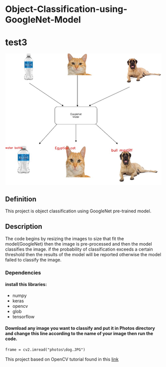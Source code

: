 # Object-Classification-using-GoogleNet-Model
# test3
![](image.jpg)


## Definition

This project is object classification using GoogleNet pre-trained model.


## Description

The code begins by resizing the images to size that fit the model(GoogleNet) then the image is pre-processed and then the model classifies the image. if the probability of classification exceeds a certain threshold then the results of the model will be reported otherwise the model failed to classify the image.

### Dependencies

#### install this libraries:
- numpy
- keras
- opencv
- glob
- tensorflow

#### Download any image you want to classify and put it in Photos directory and change this line according to the name of your image then run the code.

```html
frame = cv2.imread("photos\dog.JPG")
```
This project based on OpenCV tutorial found in this [link](https://docs.opencv.org/master/d5/de7/tutorial_dnn_googlenet.html)
